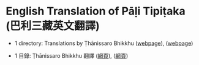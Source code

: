 # English Translation of Pāḷi Tipiṭaka (巴利三藏英文翻譯)

* 1 directory: Translations by Ṭhānissaro Bhikkhu (<a href="http://www.accesstoinsight.org/tipitaka/translators.html#than">webpage</a>), (<a href="http://www.accesstoinsight.org/lib/authors/thanissaro/dhammapada.pdf">webpage</a>)

* 1 目錄: Ṭhānissaro Bhikkhu 翻譯 (<a href="http://www.accesstoinsight.org/tipitaka/translators.html#than">網頁</a>), (<a href="http://www.accesstoinsight.org/lib/authors/thanissaro/dhammapada.pdf">網頁</a>)
